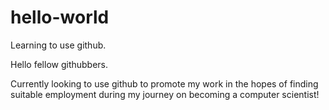 # hello-world
Learning to use github.

Hello fellow githubbers.

Currently looking to use github to promote my work in the hopes of finding suitable employment during my journey on becoming a computer scientist!
